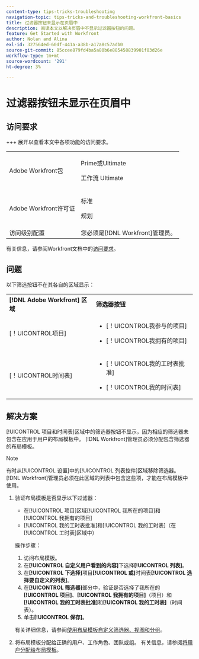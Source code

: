 ```yaml
---
content-type: tips-tricks-troubleshooting
navigation-topic: tips-tricks-and-troubleshooting-workfront-basics
title: 过滤器按钮未显示在页眉中
description: 阅读本文以解决页眉中不显示过滤器按钮的问题。
feature: Get Started with Workfront
author: Nolan and Alina
exl-id: 327564ed-60df-441a-a38b-a17a8c57adb0
source-git-commit: 85ccee879fd4ba5a80b6e885458839901f83d26e
workflow-type: tm+mt
source-wordcount: '291'
ht-degree: 3%

---
```


# 过滤器按钮未显示在页眉中

## 访问要求

+++ 展开以查看本文中各项功能的访问要求。

<table>
  <tr>
   <td>Adobe Workfront包
   </td>
   <td> <p>Prime或Ultimate</p>
    <p>工作流 Ultimate</p>
   </td>
  </tr>
  <tr>
   <td>Adobe Workfront许可证
   </td>
   <td><p>标准</p>
   <p>规划</p>
   </td>
  </tr>
   <tr>
   <td>访问级别配置
   </td>
   <td>您必须是[!DNL Workfront]管理员。
   </td>
  </tr>
</table>

有关信息，请参阅Workfront文档中的[访问要求](/help/quicksilver/administration-and-setup/add-users/access-levels-and-object-permissions/access-level-requirements-in-documentation.md)。

## 问题

以下筛选按钮不在其各自的区域显示：

<table style="table-layout:auto"> 
 <col> 
 <col> 
 <tbody> 
  <tr> 
   <td><strong>[!DNL Adobe Workfront] 区域</strong></td> 
   <td><strong>筛选器按钮</strong></td> 
  </tr> 
  <tr> 
   <td> <p>[！UICONTROL项目] </p> </td> 
   <td> 
    <ul> 
     <li> <p>[！UICONTROL我参与的项目]</p> </li> 
     <li> <p>[！UICONTROL我拥有的项目]</p> </li> 
    </ul> </td> 
  </tr> 
  <tr> 
   <td><span>[！UICONTROL时间表]</span> </td> 
   <td> 
    <ul> 
     <li> <p><span>[！UICONTROL我的工时表批准]</span> </p> </li> 
     <li> <p><span>[！UICONTROL我的时间表]</span> </p> </li> 
    </ul> </td> 
  </tr> 
 </tbody> 
</table>

## 解决方案

[!UICONTROL 项目和时间表]区域中的筛选器按钮不显示，因为相应的筛选器未包含在应用于用户的布局模板中。 [!DNL Workfront]管理员必须分配包含筛选器的布局模板。

>[!NOTE]
>
>有时从[!UICONTROL 设置]中的[!UICONTROL 列表控件]区域移除筛选器。 [!DNL Workfront]管理员必须在此区域的列表中包含这些项，才能在布局模板中使用。

1. 验证布局模板是否显示以下过滤器：

   * 在[!UICONTROL 项目]区域[!UICONTROL 我所在的项目]和[!UICONTROL 我拥有的项目]
   * [!UICONTROL 我的工时表批准]和[!UICONTROL 我的工时表]（在[!UICONTROL 工时表]区域中）

   操作步骤：

   1. 访问布局模板。
   1. 在&#x200B;**[!UICONTROL 自定义用户看到的内容]**&#x200B;下选择&#x200B;**[!UICONTROL 列表]**。
   1. 在&#x200B;**[!UICONTROL 下选择]**&#x200B;项目&#x200B;**[!UICONTROL 或]**&#x200B;时间表&#x200B;**[!UICONTROL 选择要自定义的列表]**。
   1. 在&#x200B;**[!UICONTROL 筛选器]**&#x200B;部分中，验证是否选择了我所在的&#x200B;**[!UICONTROL 项目]**、**[!UICONTROL 我拥有的项目]**（项目）和&#x200B;**[!UICONTROL 我的工时表批准]**&#x200B;和&#x200B;**[!UICONTROL 我的工时表]**（时间表）。
   1. 单击&#x200B;**[!UICONTROL 保存]**。

   有关详细信息，请参阅[使用布局模板自定义筛选器、视图和分组](../../administration-and-setup/customize-workfront/use-layout-templates/customize-fvg-list-controls-layout-template.md)。

1. 将布局模板分配给正确的用户、工作角色、团队或组。 有关信息，请参阅[将用户分配给布局模板](../../administration-and-setup/customize-workfront/use-layout-templates/assign-users-to-layout-template.md)。
